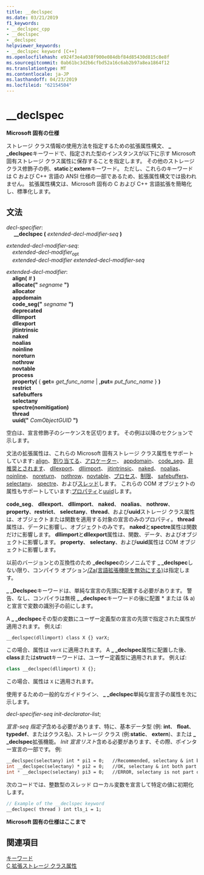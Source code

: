 ```yaml
---
title: __declspec
ms.date: 03/21/2019
f1_keywords:
- __declspec_cpp
- __declspec
- _declspec
helpviewer_keywords:
- __declspec keyword [C++]
ms.openlocfilehash: e924f3e4a038f900e084dbf84d85430d815c8e8f
ms.sourcegitcommit: 0ab61bc3d2b6cfbd52a16c6ab2b97a8ea1864f12
ms.translationtype: MT
ms.contentlocale: ja-JP
ms.lasthandoff: 04/23/2019
ms.locfileid: "62154504"
---
```

# <a name="__declspec"></a>__declspec

**Microsoft 固有の仕様**

ストレージ クラス情報の使用方法を指定するための拡張属性構文、 **_ _declspec**キーワードで、指定された型のインスタンスが以下に示す Microsoft 固有ストレージ クラス属性に保存することを指定します。 その他のストレージ クラス修飾子の例、**static**と**extern**キーワード。 ただし、これらのキーワードは C および C++ 言語の ANSI 仕様の一部であるため、拡張属性構文では扱われません。 拡張属性構文は、Microsoft 固有の C および C++ 言語拡張を簡略化し、標準化します。

## <a name="grammar"></a>文法

*decl-specifier*:<br/>
&nbsp;&nbsp;&nbsp;&nbsp; **__declspec (**  *extended-decl-modifier-seq*  **)**

*extended-decl-modifier-seq*:<br/>
&nbsp;&nbsp;&nbsp;&nbsp;*extended-decl-modifier*<sub>opt</sub><br/>
&nbsp;&nbsp;&nbsp;&nbsp;*extended-decl-modifier* *extended-decl-modifier-seq*

*extended-decl-modifier*:<br/>
&nbsp;&nbsp;&nbsp;&nbsp;**align(** *#* **)**<br/>
&nbsp;&nbsp;&nbsp;&nbsp;**allocate("** *segname* **")**<br/>
&nbsp;&nbsp;&nbsp;&nbsp;**allocator**<br/>
&nbsp;&nbsp;&nbsp;&nbsp;**appdomain**<br/>
&nbsp;&nbsp;&nbsp;&nbsp;**code_seg("** *segname* **")**<br/>
&nbsp;&nbsp;&nbsp;&nbsp;**deprecated**<br/>
&nbsp;&nbsp;&nbsp;&nbsp;**dllimport**<br/>
&nbsp;&nbsp;&nbsp;&nbsp;**dllexport**<br/>
&nbsp;&nbsp;&nbsp;&nbsp;**jitintrinsic**<br/>
&nbsp;&nbsp;&nbsp;&nbsp;**naked**<br/>
&nbsp;&nbsp;&nbsp;&nbsp;**noalias**<br/>
&nbsp;&nbsp;&nbsp;&nbsp;**noinline**<br/>
&nbsp;&nbsp;&nbsp;&nbsp;**noreturn**<br/>
&nbsp;&nbsp;&nbsp;&nbsp;**nothrow**<br/>
&nbsp;&nbsp;&nbsp;&nbsp;**novtable**<br/>
&nbsp;&nbsp;&nbsp;&nbsp;**process**<br/>
&nbsp;&nbsp;&nbsp;&nbsp;**property(** { **get=** _get_func_name_ &#124; **,put=** _put_func_name_ } **)**<br/>
&nbsp;&nbsp;&nbsp;&nbsp;**restrict**<br/>
&nbsp;&nbsp;&nbsp;&nbsp;**safebuffers**<br/>
&nbsp;&nbsp;&nbsp;&nbsp;**selectany**<br/>
&nbsp;&nbsp;&nbsp;&nbsp;**spectre(nomitigation)**<br/>
&nbsp;&nbsp;&nbsp;&nbsp;**thread**<br/>
&nbsp;&nbsp;&nbsp;&nbsp;**uuid("** *ComObjectGUID* **")**

空白は、宣言修飾子のシーケンスを区切ります。 その例は以降のセクションで示します。

文法の拡張属性は、これらの Microsoft 固有ストレージ クラス属性をサポートしています: [align](../cpp/align-cpp.md)、[割り当てる](../cpp/allocate.md)、[アロケーター](../cpp/allocator.md)、 [appdomain](../cpp/appdomain.md)、 [code_seg](../cpp/code-seg-declspec.md)、[非推奨とされます](../cpp/deprecated-cpp.md)、 [dllexport](../cpp/dllexport-dllimport.md)、 [dllimport](../cpp/dllexport-dllimport.md)、 [jitintrinsic](../cpp/jitintrinsic.md)、 [naked](../cpp/naked-cpp.md)、 [noalias](../cpp/noalias.md)、 [noinline](../cpp/noinline.md)、 [noreturn](../cpp/noreturn.md)、 [nothrow](../cpp/nothrow-cpp.md)、[novtable](../cpp/novtable.md)、[プロセス](../cpp/process.md)、[制限](../cpp/restrict.md)、 [safebuffers](../cpp/safebuffers.md)、 [selectany](../cpp/selectany.md)、 [spectre](../cpp/spectre.md)、および[スレッド](../cpp/thread.md)します。 これらの COM オブジェクトの属性もサポートしています:[プロパティ](../cpp/property-cpp.md)と[uuid](../cpp/uuid-cpp.md)します。

**code_seg**、 **dllexport**、 **dllimport**、 **naked**、 **noalias**、 **nothrow**、**property**、**restrict**、 **selectany**、**thread**、および**uuid**ストレージ クラス属性は、オブジェクトまたは関数を適用する対象の宣言のみのプロパティ。 **thread**属性は、データに影響し、オブジェクトのみです。 **naked**と**spectre**属性は関数だけに影響します。 **dllimport**と**dllexport**属性は、関数、データ、およびオブジェクトに影響します。 **property**、 **selectany**、および**uuid**属性は COM オブジェクトに影響します。

以前のバージョンとの互換性のため **_declspec**のシノニムです **_ _declspec**しない限り、コンパイラ オプション[/Za\(言語拡張機能を無効にする)](../build/reference/za-ze-disable-language-extensions.md)は指定します。

**_ _Declspec**キーワードは、単純な宣言の先頭に配置する必要があります。 警告、なし、コンパイラは無視 **_ _declspec**キーワードの後に配置 * または (& a) と宣言で変数の識別子の前にします。

A **_ _declspec**その型の変数にユーザー定義型の宣言の先頭で指定された属性が適用されます。 例えば:

```cpp
__declspec(dllimport) class X {} varX;
```

この場合、属性は `varX` に適用されます。 A **_ _declspec**属性に配置した後、**class**または**struct**キーワードは、ユーザー定義型に適用されます。 例えば:

```cpp
class __declspec(dllimport) X {};
```

この場合、属性は `X` に適用されます。

使用するための一般的なガイドライン、 **_ _declspec**単純な宣言子の属性を次に示します。

*decl-specifier-seq* *init-declarator-list*;

*宣言-seq 指定子*含める必要があります、特に、基本データ型 (例: **int**、 **float**、 **typedef**、またはクラス名)、ストレージ クラス (例:**static**、 **extern**)、または **_ _declspec**拡張機能。 *Init 宣言リスト*含める必要があります、その際、ポインター宣言の一部です。 例:

```cpp
__declspec(selectany) int * pi1 = 0;   //Recommended, selectany & int both part of decl-specifier
int __declspec(selectany) * pi2 = 0;   //OK, selectany & int both part of decl-specifier
int * __declspec(selectany) pi3 = 0;   //ERROR, selectany is not part of a declarator
```

次のコードでは、整数型のスレッド ローカル変数を宣言して特定の値に初期化します。

```cpp
// Example of the __declspec keyword
__declspec( thread ) int tls_i = 1;
```

**Microsoft 固有の仕様はここまで**

## <a name="see-also"></a>関連項目

[キーワード](../cpp/keywords-cpp.md)<br/>
[C 拡張ストレージ クラス属性](../c-language/c-extended-storage-class-attributes.md)